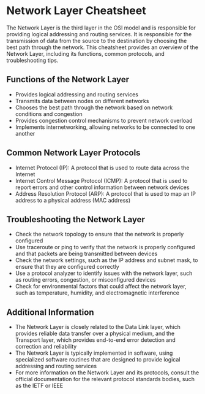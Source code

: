 # Network Layer Cheatsheet

The Network Layer is the third layer in the OSI model and is responsible for providing logical addressing and routing services. It is responsible for the transmission of data from the source to the destination by choosing the best path through the network. This cheatsheet provides an overview of the Network Layer, including its functions, common protocols, and troubleshooting tips.

## Functions of the Network Layer

- Provides logical addressing and routing services
- Transmits data between nodes on different networks
- Chooses the best path through the network based on network conditions and congestion
- Provides congestion control mechanisms to prevent network overload
- Implements internetworking, allowing networks to be connected to one another

## Common Network Layer Protocols

- Internet Protocol (IP): A protocol that is used to route data across the Internet
- Internet Control Message Protocol (ICMP): A protocol that is used to report errors and other control information between network devices
- Address Resolution Protocol (ARP): A protocol that is used to map an IP address to a physical address (MAC address)

## Troubleshooting the Network Layer

- Check the network topology to ensure that the network is properly configured
- Use traceroute or ping to verify that the network is properly configured and that packets are being transmitted between devices
- Check the network settings, such as the IP address and subnet mask, to ensure that they are configured correctly
- Use a protocol analyzer to identify issues with the network layer, such as routing errors, congestion, or misconfigured devices
- Check for environmental factors that could affect the network layer, such as temperature, humidity, and electromagnetic interference

## Additional Information

- The Network Layer is closely related to the Data Link layer, which provides reliable data transfer over a physical medium, and the Transport layer, which provides end-to-end error detection and correction and reliability
- The Network Layer is typically implemented in software, using specialized software routines that are designed to provide logical addressing and routing services
- For more information on the Network Layer and its protocols, consult the official documentation for the relevant protocol standards bodies, such as the IETF or IEEE
